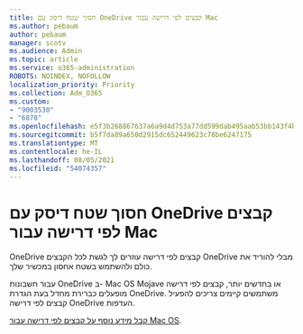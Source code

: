 ```yaml
---
title: חסוך שטח דיסק עם OneDrive קבצים לפי דרישה עבור Mac
ms.author: pebaum
author: pebaum
manager: scotv
ms.audience: Admin
ms.topic: article
ms.service: o365-administration
ROBOTS: NOINDEX, NOFOLLOW
localization_priority: Priority
ms.collection: Adm_O365
ms.custom:
- "9003530"
- "6878"
ms.openlocfilehash: e5f3b268867637a6a9d4d753a77dd599dab495aab53bb143f4bb74b35487d7e3
ms.sourcegitcommit: b5f7da89a650d2915dc652449623c78be6247175
ms.translationtype: MT
ms.contentlocale: he-IL
ms.lasthandoff: 08/05/2021
ms.locfileid: "54074357"
---
```

# <a name="save-disk-space-with-onedrive-files-on-demand-for-mac"></a>חסוך שטח דיסק עם OneDrive קבצים לפי דרישה עבור Mac

OneDrive קבצים לפי דרישה עוזרים לך לגשת לכל הקבצים OneDrive מבלי להוריד את כולם ולהשתמש בשטח אחסון במכשיר שלך.  

עבור חשבונות OneDrive ב- Mac OS Mojave או בחדשים יותר, קבצים לפי דרישה מופעלים כברירת מחדל בעת הגדרת OneDrive. משתמשים קיימים צריכים להפעיל קבצים לפי דרישה OneDrive העדפות.  

[קבל מידע נוסף על קבצים לפי דרישה עבור Mac OS](https://support.microsoft.com/office/529f6d53-e572-4922-a585-e7a318c135f0).

